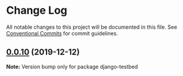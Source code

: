 # Change Log

All notable changes to this project will be documented in this file.
See [Conventional Commits](https://conventionalcommits.org) for commit guidelines.

## [0.0.10](https://gitlab.internal.alliancesoftware.com.au/alliance/xenopus/compare/django-testbed@0.0.8...django-testbed@0.0.10) (2019-12-12)

**Note:** Version bump only for package django-testbed

